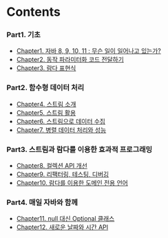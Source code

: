 # Contents

### Part1. 기초
- [Chapter1. 자바 8, 9, 10, 11 : 무슨 일이 일어나고 있는가?]()
- [Chapter2. 동작 파라미터화 코드 전달하기]()
- [Chapter3. 람다 표현식](https://github.com/banjjoknim/TIL/blob/master/Modern-Java-In-Action/src/Part1/Chapter3/Chapter3.md)

### Part2. 함수형 데이터 처리
- [Chapter4. 스트림 소개](https://github.com/banjjoknim/TIL/blob/master/Modern-Java-In-Action/src/Chapter4/Chapter4.md)
- [Chapter5. 스트림 활용](https://github.com/banjjoknim/TIL/blob/master/Modern-Java-In-Action/src/Chapter5/Chapter5.md)
- [Chapter6. 스트림으로 데이터 수집](https://github.com/banjjoknim/TIL/blob/master/Modern-Java-In-Action/src/Chapter6/Chapter6.md)
- [Chapter7. 병렬 데이터 처리와 성능](https://github.com/banjjoknim/TIL/blob/master/Modern-Java-In-Action/src/Chapter7/Chapter7.md)

### Part3. 스트림과 람다를 이용한 효과적 프로그래밍
- [Chapter8. 컬렉션 API 개선](https://github.com/banjjoknim/TIL/blob/master/Modern-Java-In-Action/src/Chapter8/Chapter8.md)
- [Chapter9. 리팩터링, 테스팅, 디버깅](https://github.com/banjjoknim/TIL/blob/master/Modern-Java-In-Action/src/Chapter9/Chapter9.md)
- [Chapter10. 람다를 이용한 도메인 전용 언어](https://github.com/banjjoknim/TIL/blob/master/Modern-Java-In-Action/src/Chapter10/Chapter10.md)

### Part4. 매일 자바와 함께
- [Chapter11. null 대신 Optional 클래스](https://github.com/banjjoknim/TIL/blob/master/Modern-Java-In-Action/src/Chapter11/Chapter11.md)
- [Chapter12. 새로운 날짜와 시간 API](https://github.com/banjjoknim/TIL/blob/master/Modern-Java-In-Action/src/Chapter12/Chapter12.md)